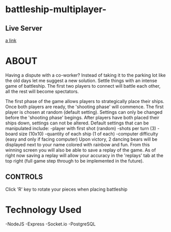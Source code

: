 # battleship-multiplayer-

## Live Server

[a link](https://dashboard.heroku.com/apps/battleship-multiplayer-jeff/settings)

# ABOUT

Having a dispute with a co-worker? Instead of taking it to the parking lot like the old days let me suggest a new solution. Settle things with an intense game of battleship. The first two players to connect will battle each other, all the rest will become spectators. 

The first phase of the game allows players to strategically place their ships. Once both players are ready, the 'shooting phase' will commence. The first player is chosen at random (default setting). Settings can only be changed before the 'shooting phase' begings. After players have both placed their ships down, settings can not be altered.
Default settings that can be manipulated include:
  -player with first shot (random)
  -shots per turn (3)
  -board size (10x10)
  -quantity of each ship (1 of each)
  -computer difficulty (easy and only if facing computer)
Upon victory, 2 dancing bears will be displayed next to your name colored with rainbow and fun. From this winning screen you will also be able to save a replay of the game. As of right now saving a replay will allow your accuracy in the 'replays' tab at the top right (full game step through to be implemented in the future). 

## CONTROLS

Click 'R' key to rotate your pieces when placing battleship

# Technology Used

-NodeJS
-Express
-Socket.io
-PostgreSQL
